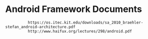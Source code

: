 # Android Framework Documents
	          https://os.itec.kit.edu/downloads/sa_2010_braehler-stefan_android-architecture.pdf
	          http://www.haifux.org/lectures/298/android.pdf
